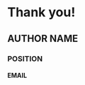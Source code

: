 <!-- .slide: class="end" -->
# Thank you!

<h2 class="placeholder-author">AUTHOR NAME</h2>

<h3 class="placeholder-position">POSITION</h3>

<h4 class="placeholder-email">EMAIL</h4>